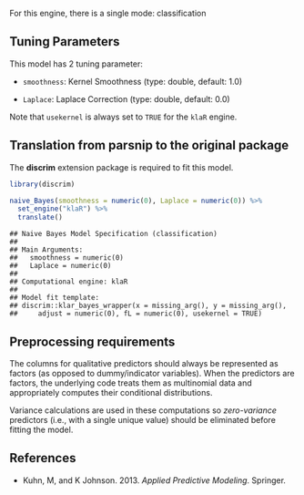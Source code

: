 


For this engine, there is a single mode: classification

## Tuning Parameters




This model has 2 tuning parameter:

- `smoothness`: Kernel Smoothness (type: double, default: 1.0)

- `Laplace`: Laplace Correction (type: double, default: 0.0)

Note that `usekernel` is always set to `TRUE` for the `klaR` engine.

## Translation from parsnip to the original package

The **discrim** extension package is required to fit this model.


```r
library(discrim)

naive_Bayes(smoothness = numeric(0), Laplace = numeric(0)) %>% 
  set_engine("klaR") %>% 
  translate()
```

```
## Naive Bayes Model Specification (classification)
## 
## Main Arguments:
##   smoothness = numeric(0)
##   Laplace = numeric(0)
## 
## Computational engine: klaR 
## 
## Model fit template:
## discrim::klar_bayes_wrapper(x = missing_arg(), y = missing_arg(), 
##     adjust = numeric(0), fL = numeric(0), usekernel = TRUE)
```

## Preprocessing requirements

The columns for qualitative predictors should always be represented as factors (as opposed to dummy/indicator variables). When the predictors are factors, the underlying code treats them as multinomial data and appropriately computes their conditional distributions. 


Variance calculations are used in these computations so _zero-variance_ predictors (i.e., with a single unique value) should be eliminated before fitting the model. 



## References

 - Kuhn, M, and K Johnson. 2013. _Applied Predictive Modeling_. Springer.
